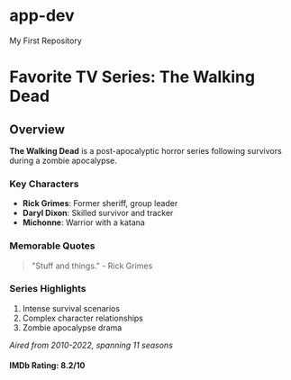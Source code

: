 # app-dev
My First Repository 

# Favorite TV Series: The Walking Dead

## Overview
**The Walking Dead** is a post-apocalyptic horror series following survivors during a zombie apocalypse.

### Key Characters
- **Rick Grimes**: Former sheriff, group leader
- **Daryl Dixon**: Skilled survivor and tracker
- **Michonne**: Warrior with a katana

### Memorable Quotes
> "Stuff and things." - Rick Grimes

### Series Highlights
1. Intense survival scenarios
2. Complex character relationships
3. Zombie apocalypse drama

*Aired from 2010-2022, spanning 11 seasons*

#### IMDb Rating: 8.2/10
